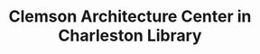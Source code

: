 ---
layout: repo
title: "Clemson Architecture Center in Charleston Library"
id: 1930
permalink: repos/1930/
---